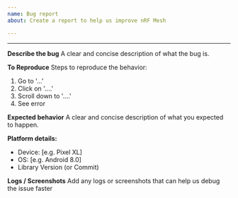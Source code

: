 ```yaml
---
name: Bug report
about: Create a report to help us improve nRF Mesh

---
```


---

**Describe the bug**
A clear and concise description of what the bug is.

**To Reproduce**
Steps to reproduce the behavior:
1. Go to '...'
2. Click on '....'
3. Scroll down to '....'
4. See error

**Expected behavior**
A clear and concise description of what you expected to happen.

**Platform details:**
 - Device: [e.g. Pixel XL]
 - OS: [e.g. Android 8.0]
 - Library Version (or Commit)

**Logs / Screenshots**
Add any logs or screenshots that can help us debug the issue faster
